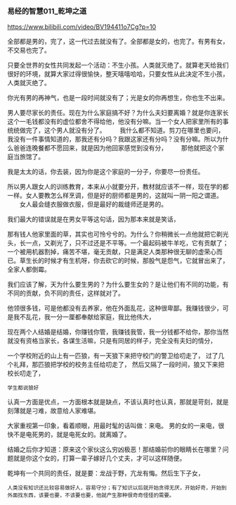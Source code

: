 ### 易经的智慧011_乾坤之道
https://www.bilibili.com/video/BV194411o7Cg?p=10

全部都是男的，完了，这一代过去就没有了。全部都是女的，也完了。有男有女，不交易也完了。

只要全世界的女性共同发起一个活动：不生小孩。人类就灭绝了。就算老天给我们很好的环境，就算大家过得很愉快，整天嘻嘻哈哈，只要女性从此决定不生小孩，人类就灭绝了。

你光有男的再神气，也是一段时间就没有了；光是女的你再想生，你也生不出来。

男人要尽家长的责任。现在为什么家庭搞不好？为什么夫妇要离婚？就是你连家长这个一毛钱都没有的虚位都舍不得给他，他没有分嘛。当一个女人把家里所有的事统统做完了，这个男人就没有分了。
　　我什么都不知道。剪刀在哪里也要问，我没有一件事情知道的，那我还有分吗？我跟这家还有分吗？没有分嘛。所以为什么爸爸连晚餐都不愿回来，就是因为他回家感觉到没有分，
　　那他就把这个家庭当旅馆了。

我是太太的话，你去装，因为你是这个家庭的一分子，你要尽一份责任。

所以男人跟女人的训练教育，本来从小就要分开，教材就应该不一样，现在学的都一样。女人要教怎么样烹调，但是好的厨师都是男的，这就叫一阴一阳之谓道。
　　女人最会缝衣服做衣服，但是最好的裁缝师还是男的。

我们最大的错误就是在男女平等这句话，因为那本来就是笑话，

那有钱人他家里面的草，其实也可怜兮兮的。为什么？你稍微长一点他就把它剃光头，长一点，又剃光了，只不过还是不平等。一个最起码被牛羊吃，它有贡献了；一个被用机器割掉，痛苦不堪，毫无贡献，只是满足人类那种很无聊的虚荣心而已。草生长的时候才有生机呀，你去砍它的时候，那股气是怨气，它就冒出来了，全家人都倒霉。

我们应该了解，天为什么要生男的？为什么要生女的？是让他们有不同的功能，有不同的贡献，负不同的责任，这样就对了。

他领很多钱，可是他都没有去养家，他在外面乱花，这种很卑鄙。我赚钱很少，可是我不乱花，我一分一厘都奉献给家庭，我比他伟大，

现在两个人结婚是结婚，你赚钱你管，我赚钱我管，我一分钱都不给你，那你当然就没有资格当家长，各谋生活嘛，只是有同居的样子，完全没有夫妇的情分，

一个学校附近的山上有一匹狼，有一天狼下来把守校门的警卫给叨走了，
过了几个礼拜，那匹狼把学校的校务主任给叨走了，
然后又隔了一段时间，狼又下来把校长叨走了，

`学生都说狼好`

认真一方面是优点，一方面根本就是缺点，不该认真时也认真，那就是苛刻，就是刻薄就是刁难，故意给人家难堪。

大家重视第一印象，看着顺眼，用最时髦的话叫做：来电。
男的女的一来电，很快不是电死男的，就是电死女的。就离婚了。

结婚之后你才知道：原来这个家伙这么穷凶极恶！那结婚前你的眼睛长在哪里？问题就是你这个女的，打算一辈子嫁好几个丈夫，才可以这样随便。

乾坤有一个共同的责任，就是要：龙战于野，亢龙有悔。然后生下子女，

    人类没有知识还比较容易做好人，容易守分；有了知识以后就开始贪得无厌，开始好奇，开始到外面找东西，该要也要，不该要也要，他就产生那种很奇奇怪怪的需要。
